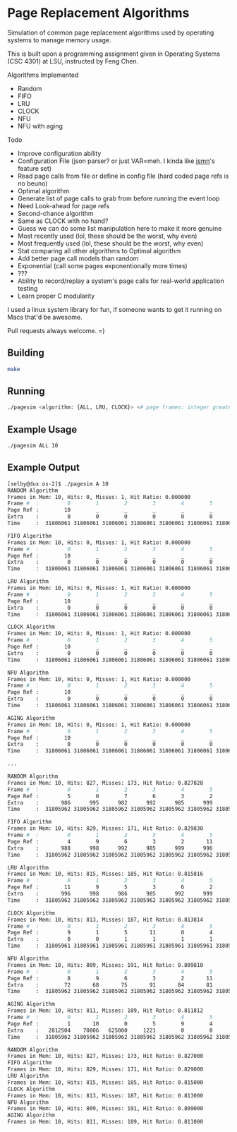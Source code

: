 # Page Replacement Algorithms
Simulation of common page replacement algorithms used by
operating systems to manage memory usage.

This is built upon a programming assignment given in Operating Systems (CSC 4301) at LSU, instructed by Feng Chen.

Algorithms Implemented
- Random
- FIFO
- LRU
- CLOCK
- NFU
- NFU with aging

Todo
- Improve configuration ability
 - Configuration File (json parser? or just VAR=meh. I kinda like [jsmn](http://zserge.com/jsmn.html)'s feature set)
 - Read page calls from file or define in config file (hard coded page refs is no beuno)
- Optimal algorithm
 - Generate list of page calls to grab from before running the event loop
 - Need Look-ahead for page refs
- Second-chance algorithm
 - Same as CLOCK with no hand?
 - Guess we can do some list manipulation here to make it more genuine
- Most recently used (lol, these should be the worst, why even)
- Most frequently used (lol, these should be the worst, why even)
- Stat comparing all other algorithms to Optimal algorithm
- Add better page call models than random
 - Exponential (call some pages exponentionally more times)
 - ???
 - Ability to record/replay a system's page calls for real-world application testing
- Learn proper C modularity

I used a linux system library for fun, if someone wants to get
it running on Macs that'd be awesome.

Pull requests always welcome. =)

## Building

```bash
make
```

## Running

```bash
./pagesim <algorithm: {ALL, LRU, CLOCK}> <# page frames: integer greater than 0> <debug: 0 or 1, default 0>
```

## Example Usage

```bash
./pagesim ALL 10
```

## Example Output

```bash
[selby@dux os-2]$ ./pagesim A 10
RANDOM Algorithm
Frames in Mem: 10, Hits: 0, Misses: 1, Hit Ratio: 0.000000
Frame #  :         0        1        2        3        4        5        6        7        8        9
Page Ref :        10        _        _        _        _        _        _        _        _        _
Extra    :         0        0        0        0        0        0        0        0        0        0
Time     :  31806061 31806061 31806061 31806061 31806061 31806061 31806061 31806061 31806061 31806061

FIFO Algorithm
Frames in Mem: 10, Hits: 0, Misses: 1, Hit Ratio: 0.000000
Frame #  :         0        1        2        3        4        5        6        7        8        9
Page Ref :        10        _        _        _        _        _        _        _        _        _
Extra    :         0        0        0        0        0        0        0        0        0        0
Time     :  31806061 31806061 31806061 31806061 31806061 31806061 31806061 31806061 31806061 31806061

LRU Algorithm
Frames in Mem: 10, Hits: 0, Misses: 1, Hit Ratio: 0.000000
Frame #  :         0        1        2        3        4        5        6        7        8        9
Page Ref :        10        _        _        _        _        _        _        _        _        _
Extra    :         0        0        0        0        0        0        0        0        0        0
Time     :  31806061 31806061 31806061 31806061 31806061 31806061 31806061 31806061 31806061 31806061

CLOCK Algorithm
Frames in Mem: 10, Hits: 0, Misses: 1, Hit Ratio: 0.000000
Frame #  :         0        1        2        3        4        5        6        7        8        9
Page Ref :        10        _        _        _        _        _        _        _        _        _
Extra    :         0        0        0        0        0        0        0        0        0        0
Time     :  31806061 31806061 31806061 31806061 31806061 31806061 31806061 31806061 31806061 31806061

NFU Algorithm
Frames in Mem: 10, Hits: 0, Misses: 1, Hit Ratio: 0.000000
Frame #  :         0        1        2        3        4        5        6        7        8        9
Page Ref :        10        _        _        _        _        _        _        _        _        _
Extra    :         0        0        0        0        0        0        0        0        0        0
Time     :  31806061 31806061 31806061 31806061 31806061 31806061 31806061 31806061 31806061 31806061

AGING Algorithm
Frames in Mem: 10, Hits: 0, Misses: 1, Hit Ratio: 0.000000
Frame #  :         0        1        2        3        4        5        6        7        8        9
Page Ref :        10        _        _        _        _        _        _        _        _        _
Extra    :         0        0        0        0        0        0        0        0        0        0
Time     :  31806061 31806061 31806061 31806061 31806061 31806061 31806061 31806061 31806061 31806061

...

RANDOM Algorithm
Frames in Mem: 10, Hits: 827, Misses: 173, Hit Ratio: 0.827828
Frame #  :         0        1        2        3        4        5        6        7        8        9
Page Ref :         5        0        7        6        3        2        4       10        9       11
Extra    :       986      995      982      992      985      999      988      991      998      996
Time     :  31805962 31805962 31805962 31805962 31805962 31805962 31805962 31805962 31805962 31805962

FIFO Algorithm
Frames in Mem: 10, Hits: 829, Misses: 171, Hit Ratio: 0.829830
Frame #  :         0        1        2        3        4        5        6        7        8        9
Page Ref :         4        9        6        3        2       11        7        0        1       10
Extra    :       988      998      992      985      999      996      982      995      997      991
Time     :  31805962 31805962 31805962 31805962 31805962 31805962 31805962 31805962 31805962 31805962

LRU Algorithm
Frames in Mem: 10, Hits: 815, Misses: 185, Hit Ratio: 0.815816
Frame #  :         0        1        2        3        4        5        6        7        8        9
Page Ref :        11        9        5        3        6        2        7        4        1       10
Extra    :       996      998      986      985      992      999      982      988      997      991
Time     :  31805962 31805962 31805962 31805962 31805962 31805962 31805962 31805962 31805962 31805962

CLOCK Algorithm
Frames in Mem: 10, Hits: 813, Misses: 187, Hit Ratio: 0.813814
Frame #  :         0        1        2        3        4        5        6        7        8        9
Page Ref :         9        1        5       11        0        4        2        3        6       10
Extra    :         0        0        1        1        1        1        0        1        1        1
Time     :  31805961 31805961 31805961 31805961 31805961 31805961 31805961 31805961 31805961 31805961

NFU Algorithm
Frames in Mem: 10, Hits: 809, Misses: 191, Hit Ratio: 0.809810
Frame #  :         0        1        2        3        4        5        6        7        8        9
Page Ref :         8        9        6        3        2       11        5        0        1       10
Extra    :        72       68       75       91       84       81       96       80       92        1
Time     :  31805962 31805962 31805962 31805962 31805962 31805962 31805962 31805962 31805962 31805962

AGING Algorithm
Frames in Mem: 10, Hits: 811, Misses: 189, Hit Ratio: 0.811812
Frame #  :         0        1        2        3        4        5        6        7        8        9
Page Ref :         1       10        0        5        9        4        7        3        2       11
Extra    :   2812504    70806   625000     1221        0        0       76      610 10000028  1250009
Time     :  31805962 31805962 31805962 31805962 31805962 31805962 31805962 31805962 31805962 31805962

RANDOM Algorithm
Frames in Mem: 10, Hits: 827, Misses: 173, Hit Ratio: 0.827000
FIFO Algorithm
Frames in Mem: 10, Hits: 829, Misses: 171, Hit Ratio: 0.829000
LRU Algorithm
Frames in Mem: 10, Hits: 815, Misses: 185, Hit Ratio: 0.815000
CLOCK Algorithm
Frames in Mem: 10, Hits: 813, Misses: 187, Hit Ratio: 0.813000
NFU Algorithm
Frames in Mem: 10, Hits: 809, Misses: 191, Hit Ratio: 0.809000
AGING Algorithm
Frames in Mem: 10, Hits: 811, Misses: 189, Hit Ratio: 0.811000

```
